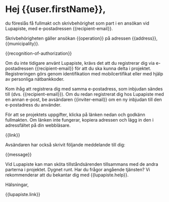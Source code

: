 # Hej {{user.firstName}},

du föreslås få fullmakt och skrivbehörighet som part i en ansökan vid
Lupapiste, med e-postadressen {{recipient-email}}.

Skrivbehörigheten gäller ansökan {{operation}} på adressen
{{address}}, {{municipality}}.

{{recognition-of-authorization}}

Om du inte tidigare använt Lupapiste, krävs det att du registrerar dig
via e-postadressen {{recipient-email}} för att du ska kunna delta i
projektet. Registreringen görs genom identifikation med
mobilcertifikat eller med hjälp av personliga nätbankkoder.

Kom ihåg att registrera dig med samma e-postadress, som inbjudan
sändes till (dvs. {{recipient-email}}). Om du redan registrerat dig
hos Lupapiste med en annan e-post, be avsändaren {{inviter-email}} om
en ny inbjudan till den e-postadress du använder.

För att se projektets uppgifter, klicka på länken nedan och godkänn
fullmakten. Om länken inte fungerar, kopiera adressen och lägg in den
i adressfältet på din webbläsare.

{{link}}

Avsändaren har också skrivit följande meddelande till dig:

{{message}}

Vid Lupapiste kan man sköta tillståndsärenden tillsammans med de andra parterna i projektet. Dygnet runt. Har du frågor angående tjänsten? Vi rekommenderar att du bekantar dig
med {{lupapiste.help}}.

Hälsningar,

{{lupapiste.link}}
